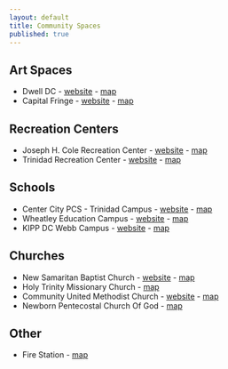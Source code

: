```yaml
---
layout: default
title: Community Spaces
published: true
---
```



## Art Spaces

* Dwell DC - [website](https://dwelldc.info) - [map](https://goo.gl/maps/1urXRFhGDuUGXDuB8)
* Capital Fringe - [website](https://www.capitalfringe.org/) - [map](https://goo.gl/maps/XQk7T4oHbe2aSmKb9)

## Recreation Centers 

* Joseph H. Cole Recreation Center - [website](https://dpr.dc.gov/page/joseph-cole-recreation-center) - [map](https://goo.gl/maps/XeFzHrbSaUxVpSkcA)
* Trinidad Recreation Center - [website](https://dpr.dc.gov/page/trinidad-recreation-center) - [map](https://goo.gl/maps/Ktt6acDAxP1w41nD9)

## Schools 

* Center City PCS - Trinidad Campus - [website](https://centercitypcs.org/campuses/trinidad/) - [map](https://goo.gl/maps/2eSY66qsysKnLgEP9)
* Wheatley Education Campus - [website](https://www.wheatleydcps.org) - [map](https://goo.gl/maps/D774chdGd2WwxFmy7)
* KIPP DC Webb Campus - [website](https://www.kippdc.org/schools/middle-schools/kipp-dc-northeast-academy/) - [map](https://goo.gl/maps/PkDmx63AwxgQ8QYT6)

## Churches 

* New Samaritan Baptist Church - [website](https://www.newsamaritan.org) - [map](https://goo.gl/maps/Y42w95Mxvswvyqvt7)
* Holy Trinity Missionary Church - [map](https://goo.gl/maps/9YZ7eL6L133kqQhg9)
* Community United Methodist Church - [website](https://sites.google.com/site/communityumc2/) - [map](https://goo.gl/maps/T5x6n6x8aeHDKNH99)
* Newborn Pentecostal Church Of God - [map](https://goo.gl/maps/tLqdj8kpdT1ib6Ra7)



## Other 

* Fire Station - [map](https://goo.gl/maps/7D5hUPaDvP5XzqUn8)



